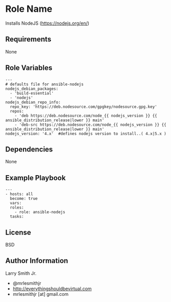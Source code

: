 Role Name
=========

Installs NodeJS (https://nodejs.org/en/)

Requirements
------------

None

Role Variables
--------------

````
---
# defaults file for ansible-nodejs
nodejs_debian_packages:
  - 'build-essential'
  - 'nodejs'
nodejs_debian_repo_info:
  repo_key: 'https://deb.nodesource.com/gpgkey/nodesource.gpg.key'
  repos:
    - 'deb https://deb.nodesource.com/node_{{ nodejs_version }} {{ ansible_distribution_release|lower }} main'
    - 'deb-src https://deb.nodesource.com/node_{{ nodejs_version }} {{ ansible_distribution_release|lower }} main'
nodejs_version: '4.x'  #defines nodejs version to install..( 4.x|5.x )
````

Dependencies
------------

None

Example Playbook
----------------

````
---
- hosts: all
  become: true
  vars:
  roles:
    - role: ansible-nodejs
  tasks:
````

License
-------

BSD

Author Information
------------------

Larry Smith Jr.
- @mrlesmithjr
- http://everythingshouldbevirtual.com
- mrlesmithjr [at] gmail.com
